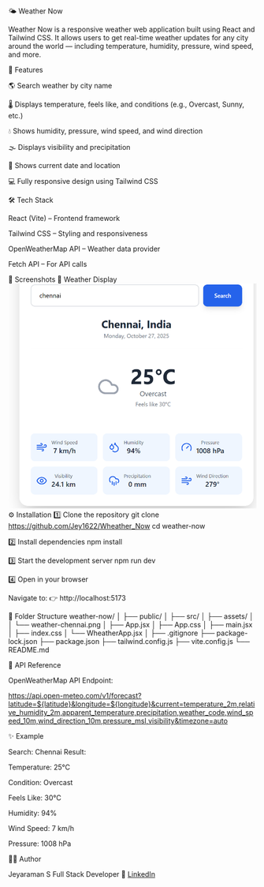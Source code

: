 🌤️ Weather Now

Weather Now is a responsive weather web application built using React and Tailwind CSS. It allows users to get real-time weather updates for any city around the world — including temperature, humidity, pressure, wind speed, and more.

🚀 Features

🌎 Search weather by city name

🌡️ Displays temperature, feels like, and conditions (e.g., Overcast, Sunny, etc.)

💧 Shows humidity, pressure, wind speed, and wind direction

🌫️ Displays visibility and precipitation

📅 Shows current date and location

💻 Fully responsive design using Tailwind CSS

🛠️ Tech Stack

React (Vite) – Frontend framework

Tailwind CSS – Styling and responsiveness

OpenWeatherMap API – Weather data provider

Fetch API – For API calls

📸 Screenshots
🌇 Weather Display
<img src="./src/assets/weather-chennai.png" alt="Weather Chennai Screenshot" width="600"/>
⚙️ Installation
1️⃣ Clone the repository
git clone https://github.com/Jey1622/Wheather_Now
cd weather-now

2️⃣ Install dependencies
npm install

3️⃣ Start the development server
npm run dev

4️⃣ Open in your browser

Navigate to:
👉 http://localhost:5173

📁 Folder Structure
weather-now/
│
├── public/
│
├── src/
│   ├── assets/
│   │   └── weather-chennai.png
│   ├── App.jsx
│   ├── App.css
│   ├── main.jsx
│   ├── index.css
│   └── WheatherApp.jsx
│
├── .gitignore
├── package-lock.json
├── package.json
├── tailwind.config.js
├── vite.config.js
└── README.md

🧩 API Reference

OpenWeatherMap API Endpoint:

https://api.open-meteo.com/v1/forecast?latitude=${latitude}&longitude=${longitude}&current=temperature_2m,relative_humidity_2m,apparent_temperature,precipitation,weather_code,wind_speed_10m,wind_direction_10m,pressure_msl,visibility&timezone=auto

✨ Example

Search: Chennai
Result:

Temperature: 25°C

Condition: Overcast

Feels Like: 30°C

Humidity: 94%

Wind Speed: 7 km/h

Pressure: 1008 hPa

👨‍💻 Author

Jeyaraman S
Full Stack Developer
 💼 [LinkedIn](www.linkedin.com/in/jeya-raman)